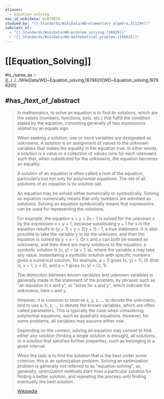 ```yaml
---
aliases:
  - Equation solving
has_id_wikidata: Q1879820
studied_by: "[[_Standards/WikiData/WD~elementary_algebra,211294]]"
subclass_of:
  - "[[_Standards/WikiData/WD~problem_solving,730920]]"
  - "[[_Standards/WikiData/WD~mathematical_problem,1166625]]"
---
```


# [[Equation_Solving]] 

#is_/same_as :: [[../../../WikiData/WD~Equation_solving,1879820|WD~Equation_solving,1879820]]

## #has_/text_of_/abstract 

> In mathematics, to solve an equation is to find its solutions, 
> which are the values (numbers, functions, sets, etc.) that fulfill the condition stated by the equation, 
> consisting generally of two expressions related by an equals sign. 
> 
> When seeking a solution, one or more variables are designated as unknowns. 
> A solution is an assignment of values to the unknown variables that makes the equality in the equation true. 
> In other words, a solution is a value or a collection of values (one for each unknown) 
> such that, when substituted for the unknowns, the equation becomes an equality.
>
> A solution of an equation is often called a root of the equation, particularly but not only for polynomial equations. 
> The set of all solutions of an equation is its solution set.
>
> An equation may be solved either numerically or symbolically. 
> Solving an equation numerically means that only numbers are admitted as solutions. 
> Solving an equation symbolically means that expressions can be used for representing the solutions.
>
> For example, the equation x + y = 2x – 1 is solved for the unknown x by the expression x = y + 1, because substituting y + 1 for x in the equation results in (y + 1) + y = 2(y + 1) – 1, a true statement. It is also possible to take the variable y to be the unknown, and then the equation is solved by y = x – 1. Or x and y can both be treated as unknowns, and then there are many solutions to the equation; a symbolic solution is (x, y) = (a + 1, a), where the variable a may take any value. Instantiating a symbolic solution with specific numbers gives a numerical solution; for example, a = 0 gives (x, y) = (1, 0) (that is, x = 1, y = 0), and a = 1 gives (x, y) = (2, 1). 
>
> The distinction between known variables and unknown variables is generally made in the statement of the problem, 
> by phrases such as "an equation in x and y", or "solve for x and y", which indicate the unknowns, here x and y.
>
> However, it is common to reserve x, y, z, ... to denote the unknowns, 
> and to use a, b, c, ... to denote the known variables, which are often called parameters. 
> This is typically the case when considering polynomial equations, such as quadratic equations. 
> However, for some problems, all variables may assume either role.
>
> Depending on the context, solving an equation may consist to find either any solution 
> (finding a single solution is enough), all solutions, 
> or a solution that satisfies further properties, such as belonging to a given interval. 
> 
> When the task is to find the solution that is the best under some criterion, this is an optimization problem. 
> Solving an optimization problem is generally not referred to as "equation solving", 
> as, generally, optimization methods start from a particular solution for finding a better solution, 
> and repeating the process until finding eventually the best solution.
>
> [Wikipedia](https://en.wikipedia.org/wiki/Equation%20solving) 

